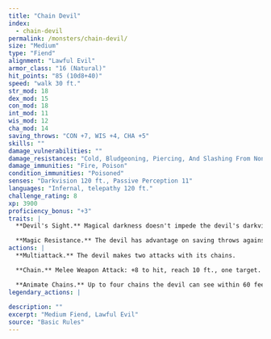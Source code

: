 ```yaml
---
title: "Chain Devil"
index:
  - chain-devil
permalink: /monsters/chain-devil/
size: "Medium"
type: "Fiend"
alignment: "Lawful Evil"
armor_class: "16 (Natural)"
hit_points: "85 (10d8+40)"
speed: "walk 30 ft."
str_mod: 18
dex_mod: 15
con_mod: 18
int_mod: 11
wis_mod: 12
cha_mod: 14
saving_throws: "CON +7, WIS +4, CHA +5"
skills: ""
damage_vulnerabilities: ""
damage_resistances: "Cold, Bludgeoning, Piercing, And Slashing From Nonmagical Weapons That Aren'T Silvered"
damage_immunities: "Fire, Poison"
condition_immunities: "Poisoned"
senses: "Darkvision 120 ft., Passive Perception 11"
languages: "Infernal, telepathy 120 ft."
challenge_rating: 8
xp: 3900
proficiency_bonus: "+3"
traits: |
  **Devil's Sight.** Magical darkness doesn't impede the devil's darkvision.

  **Magic Resistance.** The devil has advantage on saving throws against spells and other magical effects.
actions: |
  **Multiattack.** The devil makes two attacks with its chains.

  **Chain.** Melee Weapon Attack: +8 to hit, reach 10 ft., one target. Hit: 11 (2d6 + 4) slashing damage. The target is grappled (escape DC 14) if the devil isn't already grappling a creature. Until this grapple ends, the target is restrained and takes 7 (2d6) piercing damage at the start of each of its turns.

  **Animate Chains.** Up to four chains the devil can see within 60 feet of it magically sprout razor-edged barbs and animate under the devil's control, provided that the chains aren't being worn or carried. Each animated chain is an object with AC 20, 20 hit points, resistance to piercing damage, and immunity to psychic and thunder damage. When the devil uses Multiattack on its turn, it can use each animated chain to make one additional chain attack. An animated chain can grapple one creature of its own but can't make attacks while grappling. An animated chain reverts to its inanimate state if reduced to 0 hit points or if the devil is incapacitated or dies.  
legendary_actions: |
  
description: ""
excerpt: "Medium Fiend, Lawful Evil"
source: "Basic Rules"
---
```

